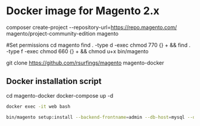 # Docker image for Magento 2.x
composer create-project --repository-url=https://repo.magento.com/ magento/project-community-edition magento

#Set permissions
cd magento
find . -type d -exec chmod 770 {} + && find . -type f -exec chmod 660 {} + && chmod u+x bin/magento

git clone https://github.com/rsurfings/magento magento-docker

## Docker installation script
cd magento-docker docker-compose up -d

```bash
docker exec -it web bash

bin/magento setup:install --backend-frontname=admin --db-host=mysql --db-name=magento --db-user=root --db-password=root --base-url=http://local.domain.com --language=pt_BR --timezone=America/Sao_Paulo --currency=BRL --use-rewrites=1 --use-secure=1 --base-url-secure=https://local.domain.com --admin-user=user --admin-password=senha123 --use-sample-data --admin-firstname=User --admin-lastname=Lastname --admin-email=rsurfings@gmail.com
```
